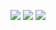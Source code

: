 ![](https://img.shields.io/badge/pnpm-8.3-green)
![](https://img.shields.io/badge/next-13.4.1-yellowgreen)
![](https://img.shields.io/badge/react-18.2-red)
